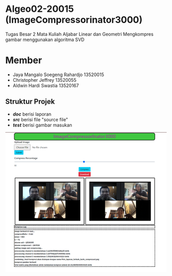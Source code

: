 # Algeo02-20015 (ImageCompressorinator3000)

Tugas Besar 2 Mata Kuliah Aljabar Linear dan Geometri
Mengkompres gambar menggunakan algoritma SVD

# Member
* Jaya Mangalo Soegeng Rahardjo 13520015
* Christopher Jeffrey 13520055
* Aldwin Hardi Swastia 13520167

## Struktur Projek 
* **_doc_**  berisi laporan
* **_src_**  berisi file "source file" 
* **_test_** berisi gambar masukan


![Gambar awal](./Tampilan_awal.png)